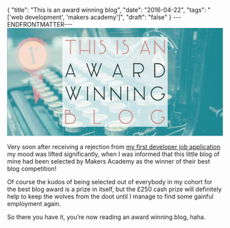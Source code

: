 {
  "title": "This is an award winning blog",
  "date": "2016-04-22",
  "tags": "['web development', 'makers academy']",
  "draft": "false"
}
---ENDFRONTMATTER---
![This is an award winning blog](media/this-is-an-award-winning-blog-header.png "This is an award winning blog")

Very soon after receiving a rejection from <a href="my-first-developer-job-application.html" id="link">my first developer job application</a> my mood was lifted significantly, when I was informed that this little blog of mine had been selected by Makers Academy as the winner of their best blog competition!

Of course the kudos of being selected out of everybody in my cohort for the best blog award is a prize in itself, but the £250 cash prize will definitely help to keep the wolves from the doot until I manage to find some gainful employment again.

So there you have it, you’re now reading an award winning blog, haha.